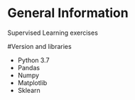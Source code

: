 # General Information

Supervised Learning exercises

#Version and libraries

- Python 3.7
- Pandas
- Numpy
- Matplotlib
- Sklearn
